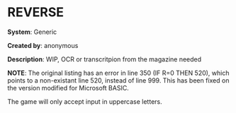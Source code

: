 # REVERSE

**System**: Generic

**Created by**: anonymous

**Description**: WIP, OCR or transcritpion from the magazine needed

**NOTE**:
The original listing has an error in line 350 (IF R=0 THEN 520),
which points to a non-existant line 520, instead of line 999.
This has been fixed on the version modified for Microsoft BASIC.

The game will only accept input in uppercase letters.
